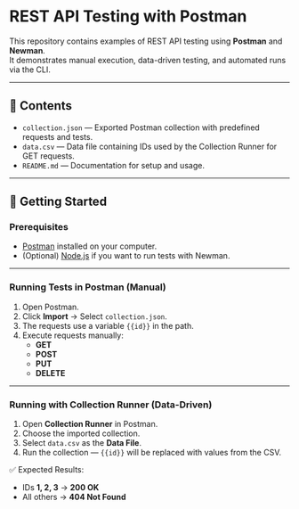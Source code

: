 # REST API Testing with Postman

This repository contains examples of REST API testing using **Postman** and **Newman**.  
It demonstrates manual execution, data-driven testing, and automated runs via the CLI.

---

## 📂 Contents

- `collection.json` — Exported Postman collection with predefined requests and tests.
- `data.csv` — Data file containing IDs used by the Collection Runner for GET requests.
- `README.md` — Documentation for setup and usage.

---

## 🚀 Getting Started

### Prerequisites

- [Postman](https://www.postman.com/downloads/) installed on your computer.
- (Optional) [Node.js](https://nodejs.org/) if you want to run tests with Newman.

---

### Running Tests in Postman (Manual)

1. Open Postman.
2. Click **Import** → Select `collection.json`.
3. The requests use a variable `{{id}}` in the path.
4. Execute requests manually:
   - **GET**
   - **POST**
   - **PUT**
   - **DELETE**

---

### Running with Collection Runner (Data-Driven)

1. Open **Collection Runner** in Postman.
2. Choose the imported collection.
3. Select `data.csv` as the **Data File**.
4. Run the collection — `{{id}}` will be replaced with values from the CSV.

✅ Expected Results:
- IDs **1, 2, 3** → **200 OK**
- All others → **404 Not Found**